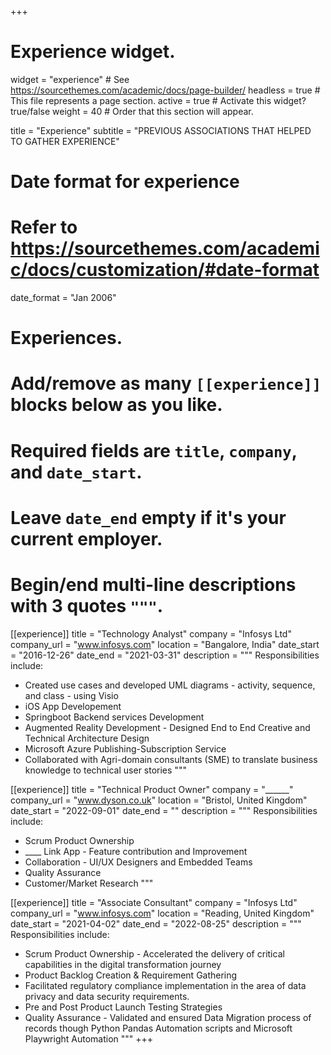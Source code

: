 +++
# Experience widget.
widget = "experience"  # See https://sourcethemes.com/academic/docs/page-builder/
headless = true  # This file represents a page section.
active = true  # Activate this widget? true/false
weight = 40  # Order that this section will appear.

title = "Experience"
subtitle = "PREVIOUS ASSOCIATIONS THAT HELPED TO GATHER EXPERIENCE"

# Date format for experience
#   Refer to https://sourcethemes.com/academic/docs/customization/#date-format
date_format = "Jan 2006"

# Experiences.
#   Add/remove as many `[[experience]]` blocks below as you like.
#   Required fields are `title`, `company`, and `date_start`.
#   Leave `date_end` empty if it's your current employer.
#   Begin/end multi-line descriptions with 3 quotes `"""`.


[[experience]]
  title = "Technology Analyst"
  company = "Infosys Ltd"
  company_url = "www.infosys.com"
  location = "Bangalore, India"
  date_start = "2016-12-26"
  date_end = "2021-03-31"
  description = """ 
  Responsibilities include:
  
  * Created use cases and developed UML diagrams - activity, sequence, and class - using Visio 
  * iOS App Developement 
  * Springboot Backend services Development
  * Augmented Reality Development - Designed End to End Creative and Technical Architecture Design
  * Microsoft Azure Publishing-Subscription Service 
  * Collaborated with Agri-domain consultants (SME) to translate business knowledge to technical user stories
  """
 
   [[experience]]
  title = "Technical Product Owner"
  company = "______"
  company_url = "www.dyson.co.uk"
  location = "Bristol, United Kingdom"
  date_start = "2022-09-01"
  date_end = ""
  description = """ 
  Responsibilities include:
  
  * Scrum Product Ownership
  * ____ Link App - Feature contribution and Improvement
  * Collaboration - UI/UX Designers and Embedded Teams
  * Quality Assurance
  * Customer/Market Research
  """ 

   [[experience]]
  title = "Associate Consultant"
  company = "Infosys Ltd"
  company_url = "www.infosys.com"
  location = "Reading, United Kingdom"
  date_start = "2021-04-02"
  date_end = "2022-08-25"
  description = """ 
  Responsibilities include:
  
  * Scrum Product Ownership - Accelerated the delivery of critical capabilities in the digital transformation journey
  * Product Backlog Creation & Requirement Gathering
  * Facilitated regulatory compliance implementation in the area of data privacy and data security requirements.
  * Pre and Post Product Launch Testing Strategies
  * Quality Assurance - Validated and ensured Data Migration process of records though Python Pandas Automation scripts and Microsoft Playwright Automation
  """ 
+++
